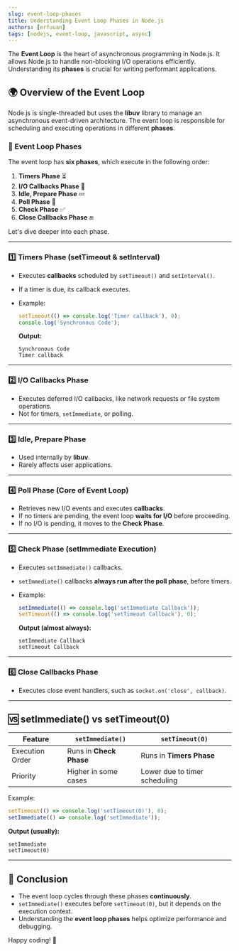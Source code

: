 ```yaml
---
slug: event-loop-phases
title: Understanding Event Loop Phases in Node.js
authors: [erfuuan]
tags: [nodejs, event-loop, javascript, async]
---
```


The **Event Loop** is the heart of asynchronous programming in Node.js. It allows Node.js to handle non-blocking I/O operations efficiently. Understanding its **phases** is crucial for writing performant applications.

<!-- truncate -->

## **🌍 Overview of the Event Loop**
Node.js is single-threaded but uses the **libuv** library to manage an asynchronous event-driven architecture. The event loop is responsible for scheduling and executing operations in different **phases**.

### **📌 Event Loop Phases**
The event loop has **six phases**, which execute in the following order:

1. **Timers Phase** ⏳
2. **I/O Callbacks Phase** 🎯
3. **Idle, Prepare Phase** 💤
4. **Poll Phase** 🔄
5. **Check Phase** ✅
6. **Close Callbacks Phase** 🔚

Let's dive deeper into each phase.

---

### **1️⃣ Timers Phase (setTimeout & setInterval)**
- Executes **callbacks** scheduled by `setTimeout()` and `setInterval()`.
- If a timer is due, its callback executes.
- Example:
  
  ```js
  setTimeout(() => console.log('Timer callback'), 0);
  console.log('Synchronous Code');
  ```
  **Output:**
  ```
  Synchronous Code
  Timer callback
  ```

---

### **2️⃣ I/O Callbacks Phase**
- Executes deferred I/O callbacks, like network requests or file system operations.
- Not for timers, `setImmediate`, or polling.

---

### **3️⃣ Idle, Prepare Phase**
- Used internally by **libuv**.
- Rarely affects user applications.

---

### **4️⃣ Poll Phase (Core of Event Loop)**
- Retrieves new I/O events and executes **callbacks**.
- If no timers are pending, the event loop **waits for I/O** before proceeding.
- If no I/O is pending, it moves to the **Check Phase**.

---

### **5️⃣ Check Phase (setImmediate Execution)**
- Executes `setImmediate()` callbacks.
- `setImmediate()` callbacks **always run after the poll phase**, before timers.
- Example:
  
  ```js
  setImmediate(() => console.log('setImmediate Callback'));
  setTimeout(() => console.log('setTimeout Callback'), 0);
  ```
  **Output (almost always):**
  ```
  setImmediate Callback
  setTimeout Callback
  ```

---

### **6️⃣ Close Callbacks Phase**
- Executes close event handlers, such as `socket.on('close', callback)`.

---

## **🆚 setImmediate() vs setTimeout(0)**
| Feature          | `setImmediate()` | `setTimeout(0)` |
|-----------------|----------------|----------------|
| Execution Order | Runs in **Check Phase** | Runs in **Timers Phase** |
| Priority       | Higher in some cases | Lower due to timer scheduling |

Example:
```js
setTimeout(() => console.log('setTimeout(0)'), 0);
setImmediate(() => console.log('setImmediate'));
```
**Output (usually):**
```
setImmediate
setTimeout(0)
```

---

## **🎯 Conclusion**
- The event loop cycles through these phases **continuously**.
- `setImmediate()` executes before `setTimeout(0)`, but it depends on the execution context.
- Understanding the **event loop phases** helps optimize performance and debugging.

Happy coding! 🚀
